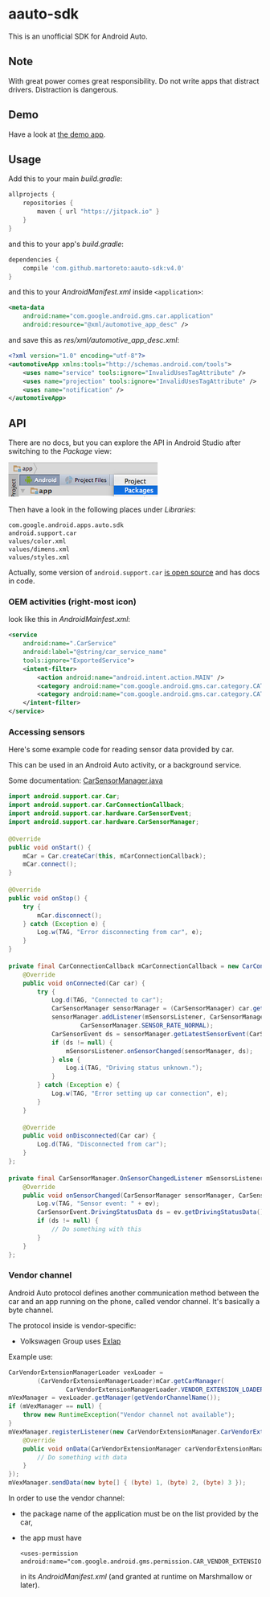 # aauto-sdk

This is an unofficial SDK for Android Auto.

## Note

With great power comes great responsibility.
Do not write apps that distract drivers.
Distraction is dangerous.

## Demo

Have a look at [the demo app](https://github.com/martoreto/aauto-sdk-demo).

## Usage

Add this to your main _build.gradle_:
```gradle
allprojects {
    repositories {
        maven { url "https://jitpack.io" }
    }
}
```

and this to your app's _build.gradle_:

```gradle
dependencies {
    compile 'com.github.martoreto:aauto-sdk:v4.0'
}
```

and this to your _AndroidManifest.xml_ inside `<application>`:

```xml
<meta-data
    android:name="com.google.android.gms.car.application"
    android:resource="@xml/automotive_app_desc" />
```

and save this as _res/xml/automotive_app_desc.xml_:

```xml
<?xml version="1.0" encoding="utf-8"?>
<automotiveApp xmlns:tools="http://schemas.android.com/tools">
    <uses name="service" tools:ignore="InvalidUsesTagAttribute" />
    <uses name="projection" tools:ignore="InvalidUsesTagAttribute" />
    <uses name="notification" />
</automotiveApp>
```

## API

There are no docs, but you can explore the API in Android Studio after switching to the _Package_ view:

![screenshot1](media/screenshot1.png)

Then have a look in the following places under _Libraries_:

```
com.google.android.apps.auto.sdk
android.support.car
values/color.xml
values/dimens.xml
values/styles.xml
```

Actually, some version of `android.support.car` [is open source](https://android.googlesource.com/platform/packages/services/Car/+/master/car-support-lib/) and has docs in code.

### OEM activities (right-most icon)

look like this in _AndroidMainfest.xml_:

```xml
<service
    android:name=".CarService"
    android:label="@string/car_service_name"
    tools:ignore="ExportedService">
    <intent-filter>
        <action android:name="android.intent.action.MAIN" />
        <category android:name="com.google.android.gms.car.category.CATEGORY_PROJECTION" />
        <category android:name="com.google.android.gms.car.category.CATEGORY_PROJECTION_OEM" />
    </intent-filter>
</service>
```

### Accessing sensors

Here's some example code for reading sensor data provided by car.

This can be used in an Android Auto activity, or a background service.

Some documentation: [CarSensorManager.java](https://android.googlesource.com/platform/packages/services/Car/+/master/car-support-lib/src/android/support/car/hardware/CarSensorManager.java)

```java
import android.support.car.Car;
import android.support.car.CarConnectionCallback;
import android.support.car.hardware.CarSensorEvent;
import android.support.car.hardware.CarSensorManager;

@Override
public void onStart() {
    mCar = Car.createCar(this, mCarConnectionCallback);
    mCar.connect();
}

@Override
public void onStop() {
    try {
        mCar.disconnect();
    } catch (Exception e) {
        Log.w(TAG, "Error disconnecting from car", e);
    }
}

private final CarConnectionCallback mCarConnectionCallback = new CarConnectionCallback() {
    @Override
    public void onConnected(Car car) {
        try {
            Log.d(TAG, "Connected to car");
            CarSensorManager sensorManager = (CarSensorManager) car.getCarManager(Car.SENSOR_SERVICE);
            sensorManager.addListener(mSensorsListener, CarSensorManager.SENSOR_TYPE_DRIVING_STATUS,
                    CarSensorManager.SENSOR_RATE_NORMAL);
            CarSensorEvent ds = sensorManager.getLatestSensorEvent(CarSensorManager.SENSOR_TYPE_DRIVING_STATUS);
            if (ds != null) {
                mSensorsListener.onSensorChanged(sensorManager, ds);
            } else {
                Log.i(TAG, "Driving status unknown.");
            }
        } catch (Exception e) {
            Log.w(TAG, "Error setting up car connection", e);
        }
    }

    @Override
    public void onDisconnected(Car car) {
        Log.d(TAG, "Disconnected from car");
    }
};

private final CarSensorManager.OnSensorChangedListener mSensorsListener = new CarSensorManager.OnSensorChangedListener() {
    @Override
    public void onSensorChanged(CarSensorManager sensorManager, CarSensorEvent ev) {
        Log.v(TAG, "Sensor event: " + ev);
        CarSensorEvent.DrivingStatusData ds = ev.getDrivingStatusData();
        if (ds != null) {
            // Do something with this
        }
    }
};
```

### Vendor channel

Android Auto protocol defines another communication method between the car and an app running on the phone,
called vendor channel. It's basically a byte channel.

The protocol inside is vendor-specific:

 * Volkswagen Group uses [Exlap](https://www.scribd.com/document/158754515/EXLAP-Specification-V1-3-Creative-Commons-BY-SA-3-0-Volkswagen-pdf)

Example use:

```java
CarVendorExtensionManagerLoader vexLoader =
        (CarVendorExtensionManagerLoader)mCar.getCarManager(
                CarVendorExtensionManagerLoader.VENDOR_EXTENSION_LOADER_SERVICE);
mVexManager = vexLoader.getManager(getVendorChannelName());
if (mVexManager == null) {
    throw new RuntimeException("Vendor channel not available");
}
mVexManager.registerListener(new CarVendorExtensionManager.CarVendorExtensionListener() {
    @Override
    public void onData(CarVendorExtensionManager carVendorExtensionManager, byte[] bytes) {
        // Do something with data
    }
});
mVexManager.sendData(new byte[] { (byte) 1, (byte) 2, (byte) 3 });
```

In order to use the vendor channel:

 * the package name of the application must be on the list provided by the car,

 * the app must have

   ```
   <uses-permission android:name="com.google.android.gms.permission.CAR_VENDOR_EXTENSION"/>
   ```
   in its _AndroidManifest.xml_ (and granted at runtime on Marshmallow or later).
   
